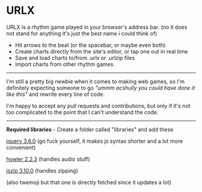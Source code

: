 # URLX
URLX is a rhythm game played in your browser's address bar. (no it does not stand for anything it's just the best name i could think of)
- Hit arrows to the beat (or the spacebar, or maybe even both)
- Create charts directly from the site's editor, or tap one out in real time
- Save and load charts to/from .urlx or .urlzip files
- Import charts from other rhythm games

---

I'm still a pretty big newbie when it comes to making web games, so I'm definitely expecting someone to go *"ummm acshully you could have done it like this"* and rewrite every line of code.

I'm happy to accept any pull requests and contributions, but only if it's not too complicated to the point that I can't understand the code.

---

**Required libraries** - Create a folder called "libraries" and add these

[jquery 3.6.0](https://cdnjs.com/libraries/jquery) (go fuck yourself, it makes js syntax shorter and a lot more convenient)

[howler 2.2.3](https://cdnjs.com/libraries/howler) (handles audio stuff)

[jszip 3.10.0](https://cdnjs.com/libraries/jszip) (handles zipping)

(also twemoji but that one is directly fetched since it updates a lot)